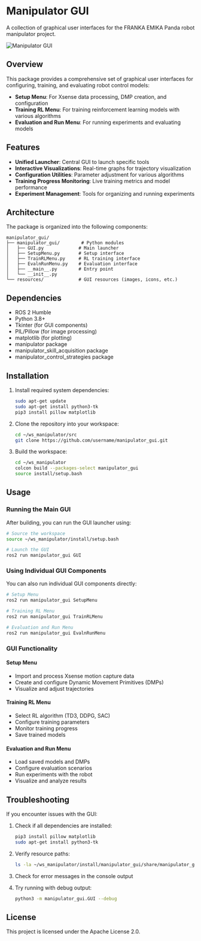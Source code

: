 # Manipulator GUI

A collection of graphical user interfaces for the FRANKA EMIKA Panda robot manipulator project.

![Manipulator GUI](https://i.imgur.com/placeholder.png)

## Overview

This package provides a comprehensive set of graphical user interfaces for configuring, training, and evaluating robot control models:

- **Setup Menu**: For Xsense data processing, DMP creation, and configuration
- **Training RL Menu**: For training reinforcement learning models with various algorithms
- **Evaluation and Run Menu**: For running experiments and evaluating models

## Features

- **Unified Launcher**: Central GUI to launch specific tools
- **Interactive Visualizations**: Real-time graphs for trajectory visualization
- **Configuration Utilities**: Parameter adjustment for various algorithms
- **Training Progress Monitoring**: Live training metrics and model performance
- **Experiment Management**: Tools for organizing and running experiments

## Architecture

The package is organized into the following components:

```
manipulator_gui/
├── manipulator_gui/        # Python modules
│   ├── GUI.py             # Main launcher
│   ├── SetupMenu.py       # Setup interface
│   ├── TrainRLMenu.py     # RL training interface
│   ├── EvalnRunMenu.py    # Evaluation interface
│   ├── __main__.py        # Entry point
│   └── __init__.py
└── resources/             # GUI resources (images, icons, etc.)
```

## Dependencies

- ROS 2 Humble
- Python 3.8+
- Tkinter (for GUI components)
- PIL/Pillow (for image processing)
- matplotlib (for plotting)
- manipulator package
- manipulator_skill_acquisition package
- manipulator_control_strategies package

## Installation

1. Install required system dependencies:
   ```bash
   sudo apt-get update
   sudo apt-get install python3-tk
   pip3 install pillow matplotlib
   ```

2. Clone the repository into your workspace:
   ```bash
   cd ~/ws_manipulator/src
   git clone https://github.com/username/manipulator_gui.git
   ```

3. Build the workspace:
   ```bash
   cd ~/ws_manipulator
   colcon build --packages-select manipulator_gui
   source install/setup.bash
   ```

## Usage

### Running the Main GUI

After building, you can run the GUI launcher using:

```bash
# Source the workspace
source ~/ws_manipulator/install/setup.bash

# Launch the GUI
ros2 run manipulator_gui GUI
```

### Using Individual GUI Components

You can also run individual GUI components directly:

```bash
# Setup Menu
ros2 run manipulator_gui SetupMenu

# Training RL Menu
ros2 run manipulator_gui TrainRLMenu

# Evaluation and Run Menu
ros2 run manipulator_gui EvalnRunMenu
```

### GUI Functionality

#### Setup Menu
- Import and process Xsense motion capture data
- Create and configure Dynamic Movement Primitives (DMPs)
- Visualize and adjust trajectories

#### Training RL Menu
- Select RL algorithm (TD3, DDPG, SAC)
- Configure training parameters
- Monitor training progress
- Save trained models

#### Evaluation and Run Menu
- Load saved models and DMPs
- Configure evaluation scenarios
- Run experiments with the robot
- Visualize and analyze results

## Troubleshooting

If you encounter issues with the GUI:

1. Check if all dependencies are installed:
   ```bash
   pip3 install pillow matplotlib
   sudo apt-get install python3-tk
   ```

2. Verify resource paths:
   ```bash
   ls -la ~/ws_manipulator/install/manipulator_gui/share/manipulator_gui/resources/
   ```
   
3. Check for error messages in the console output

4. Try running with debug output:
   ```bash
   python3 -m manipulator_gui.GUI --debug
   ```

## License

This project is licensed under the Apache License 2.0. 